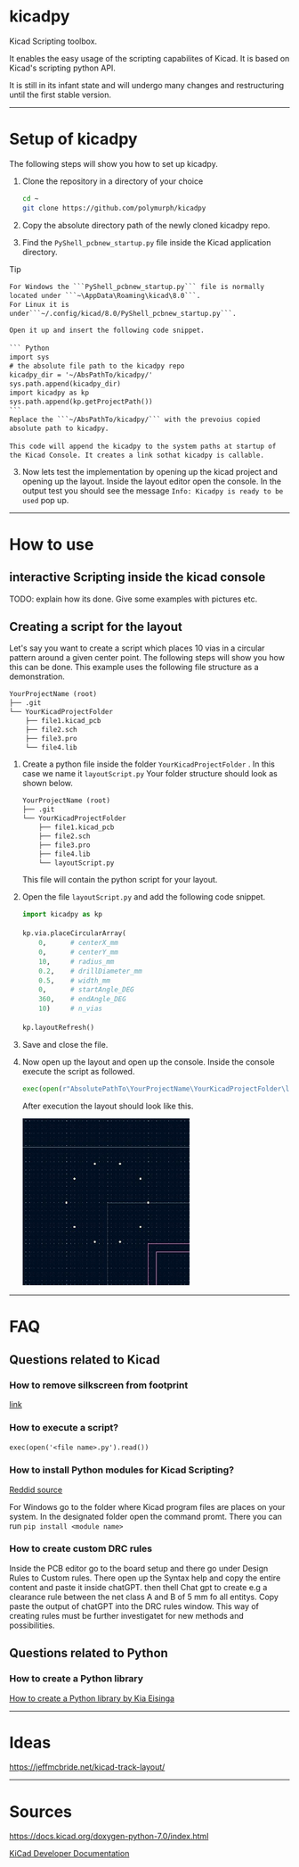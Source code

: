 # kicadpy

Kicad Scripting toolbox.

It enables the easy usage of the scripting capabilites of Kicad.
It is based on Kicad's scripting python API.

It is still in its infant state and will undergo many changes and restructuring until the first stable version.

---

# Setup of kicadpy

The following steps will show you how to set up kicadpy.

1.  Clone the repository in a directory of your choice
    ``` Bash
    cd ~
    git clone https://github.com/polymurph/kicadpy 
    ```
    
2.  Copy the absolute directory path of the newly cloned kicadpy
    repo.

3.  Find the ```PyShell_pcbnew_startup.py``` file inside the Kicad
    application directory.

> [!TIP]
>     For Windows the ```PyShell_pcbnew_startup.py``` file is normally located under ```~\AppData\Roaming\kicad\8.0```.
>     For Linux it is under```~/.config/kicad/8.0/PyShell_pcbnew_startup.py```.

    Open it up and insert the following code snippet.

    ``` Python
    import sys
    # the absolute file path to the kicadpy repo
    kicadpy_dir = '~/AbsPathTo/kicadpy/'
    sys.path.append(kicadpy_dir)
    import kicadpy as kp
    sys.path.append(kp.getProjectPath())
    ```
    Replace the ```~/AbsPathTo/kicadpy/``` with the prevoius copied absolute path to kicadpy.

    This code will append the kicadpy to the system paths at startup of the Kicad Console. It creates a link sothat kicadpy is callable.

3.  Now lets test the implementation by opening up the kicad project and opening
    up the layout. Inside the
    layout editor open the console. In the output test you should see the message ```Info: Kicadpy is ready to be used``` pop up.

----

# How to use

## interactive Scripting inside the kicad console

TODO: explain how its done. Give some examples with pictures etc.

## Creating a script for the layout

Let's say you want to create a script which places 10 vias in a
circular pattern around a given center point. The following steps will show you how this can be done.
This example uses the following file structure as a demonstration.

```
YourProjectName (root)
├── .git
└── YourKicadProjectFolder
    ├── file1.kicad_pcb
    ├── file2.sch
    ├── file3.pro
    └── file4.lib
```


1.  Create a python file inside the folder ```YourKicadProjectFolder``` .
    In this case we name it ```layoutScript.py```
    Your folder structure should look as shown below.
    ```
    YourProjectName (root)
    ├── .git
    └── YourKicadProjectFolder
        ├── file1.kicad_pcb
        ├── file2.sch
        ├── file3.pro
        ├── file4.lib
        └── layoutScript.py
    ```
    This file will contain the python script for your layout.
2.  Open the file ```layoutScript.py``` and add the following code
    snippet.
    ```Python
    import kicadpy as kp

    kp.via.placeCircularArray(
        0,      # centerX_mm
        0,      # centerY_mm
        10,     # radius_mm
        0.2,    # drillDiameter_mm
        0.5,    # width_mm
        0,      # startAngle_DEG
        360,    # endAngle_DEG
        10)     # n_vias

    kp.layoutRefresh()
    ```
3.  Save and close the file.
4.  Now open up the layout and open up the console. Inside the console execute
    the script as followed.
    ```Python
    exec(open(r"AbsolutePathTo\YourProjectName\YourKicadProjectFolder\layoutScript.py").read())
    ```
    After execution the layout should look like this.
    
    <img src="./resources/ViaCircularArrayExample.jpg" width="300" height="auto">

    

---

# FAQ

## Questions related to Kicad

### How to remove silkscreen from footprint

[link](https://maskset.net/kicad-pcbnew-scripting-removing-ref-des-from-silk-screen.html)

### How to execute a script?


```exec(open('<file name>.py').read())```

### How to install Python modules for Kicad Scripting?

[Reddid source](https://www.reddit.com/r/KiCad/comments/unl7s1/how_to_install_python_packages_for_kicad_scripting/)


For Windows go to the folder where Kicad program files are places on your system. In the designated folder open the command promt. There you can run ```pip install <module name>```

### How to create custom DRC rules

Inside the PCB editor go to the board setup and there go under Design Rules to Custom rules. There open up the Syntax help and copy the entire content and paste it inside chatGPT. then thell Chat gpt to create e.g a clearance rule between the net class A and B of 5 mm fo all entitys. Copy paste the output of chatGPT into the DRC rules window.
This way of creating rules must be further investigatet for new methods and possibilities.

## Questions related to Python

### How to create a Python library

[How to create a Python library by Kia Eisinga](https://medium.com/analytics-vidhya/how-to-create-a-python-library-7d5aea80cc3f)

---

# Ideas

https://jeffmcbride.net/kicad-track-layout/

---

# Sources
https://docs.kicad.org/doxygen-python-7.0/index.html

[KiCad Developer Documentation](https://dev-docs.kicad.org/en/)
